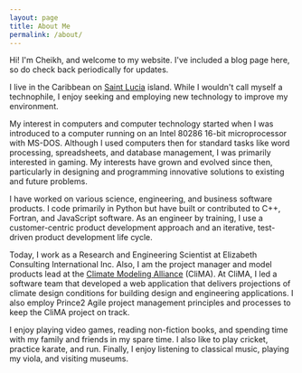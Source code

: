 ```yaml
---
layout: page
title: About Me
permalink: /about/
---
```


Hi! I'm Cheikh, and welcome to my website. I've included a blog page here, so do check back periodically for updates.

I live in the Caribbean on [Saint Lucia](https://en.wikipedia.org/wiki/Saint_Lucia) island. While I wouldn't call myself a technophile, I enjoy seeking and employing new technology to improve my environment.

My interest in computers and computer technology started when I was introduced to a computer running on an Intel 80286 16-bit microprocessor with MS-DOS. Although I used computers then for standard tasks like word processing, spreadsheets, and database management, I was primarily interested in gaming. My interests have grown and evolved since then, particularly in designing and programming innovative solutions to existing and future problems.

I have worked on various science, engineering, and business software products. I code primarily in Python but have built or contributed to C++, Fortran, and JavaScript software. As an engineer by training, I use a customer-centric product development approach and an iterative, test-driven product development life cycle.

Today, I work as a Research and Engineering Scientist at Elizabeth Consulting International Inc. Also, I am the project manager and model products lead at the [Climate Modeling Alliance](https://clima.caltech.edu) (CliMA). At CliMA, I led a software team that developed a web application that delivers projections of climate design conditions for building design and engineering applications. I also employ Prince2 Agile project management principles and processes to keep the CliMA project on track.

I enjoy playing video games, reading non-fiction books, and spending time with my family and friends in my spare time. I also like to play cricket, practice karate, and run. Finally, I enjoy listening to classical music, playing my viola, and visiting museums.
